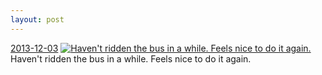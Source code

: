 ```yaml
---
layout: post
---
```


<p>
  <time><a href="/240">2013-12-03</a></time>
  <a href="/240"><img src="{{ site.assets_url }}/240-640.jpg" srcset="{{ site.assets_url }}/240-1280.jpg 1280w, {{ site.assets_url }}/240-960.jpg 960w, {{ site.assets_url }}/240-640.jpg 640w, {{ site.assets_url }}/240-320.jpg 320w" sizes="(min-width: 700px) 50vw, calc(100vw - 2rem)" alt="Haven't ridden the bus in a while. Feels nice to do it again." /></a>
  <span>Haven't ridden the bus in a while. Feels nice to do it again.</span>
</p>
